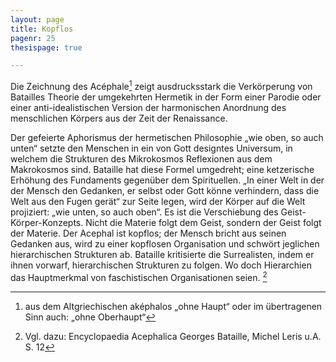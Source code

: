 ```yaml
---
layout: page
title: Kopflos
pagenr: 25
thesispage: true

---
```

Die Zeichnung des Acéphale[^19] zeigt ausdrucksstark die Verkörperung von Batailles Theorie der umgekehrten Hermetik in der Form einer Parodie oder einer anti-idealistischen Version der harmonischen Anordnung des menschlichen Körpers aus der Zeit der Renaissance.

Der gefeierte Aphorismus der hermetischen Philosophie „wie oben, so auch unten“ setzte den Menschen in ein von Gott designtes Universum, in welchem die Strukturen des Mikrokosmos Reflexionen aus dem Makrokosmos sind. Bataille hat diese Formel umgedreht; eine ketzerische Erhöhung des Fundaments gegenüber dem Spirituellen. „In einer Welt in der der Mensch den Gedanken, er selbst oder Gott könne verhindern, dass die Welt aus den Fugen gerät“ zur Seite legen, wird der Körper auf die Welt projiziert: „wie unten, so auch oben“. Es ist die Verschiebung des Geist-Körper-Konzepts. Nicht die Materie folgt dem Geist, sondern der Geist folgt der Materie. Der Acephal ist kopflos; der Mensch bricht aus seinen Gedanken aus, wird zu einer kopflosen Organisation und schwört jeglichen hierarchischen Strukturen ab. Bataille kritisierte die Surrealisten, indem er ihnen vorwarf, hierarchischen Strukturen zu folgen. Wo doch Hierarchien das Hauptmerkmal von faschistischen Organisationen seien. [^20]

[^19]:

      aus dem Altgriechischen aképhalos „ohne Haupt“ oder im übertragenen Sinn auch: „ohne Oberhaupt“

[^20]:
      Vgl. dazu: Encyclopaedia Acephalica Georges Bataille, Michel Leris u.A. S. 12
